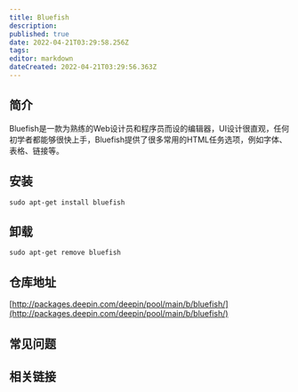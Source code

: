 ```yaml
---
title: Bluefish
description: 
published: true
date: 2022-04-21T03:29:58.256Z
tags: 
editor: markdown
dateCreated: 2022-04-21T03:29:56.363Z
---
```


## 简介

Bluefish是一款为熟练的Web设计员和程序员而设的编辑器，UI设计很直观，任何初学者都能够很快上手，Bluefish提供了很多常用的HTML任务选项，例如字体、表格、链接等。

## 安装

`sudo apt-get install bluefish`

## 卸载

`sudo apt-get remove bluefish`

## 仓库地址

[http://packages.deepin.com/deepin/pool/main/b/bluefish/](http://packages.deepin.com/deepin/pool/main/b/bluefish/)


## 常见问题


## 相关链接